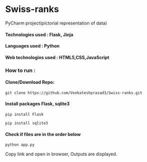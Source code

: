# Swiss-ranks

PyCharm project(pictorial representation of data)
 
 #### Technologies used : Flask, Jinja     
 #### Languages used : Python    
 #### Web technologies used : HTML5,CSS,JavaScript
 
 ### How to run : 
 
 #### Clone/Download Repo:
  
  ```git clone https://github.com/Venkateshprasad3/Swiss-ranks.git```
  
 #### Install packages Flask, sqlite3
 
 ```pip install Flask```
 
 ```pip install sqlite3```
 
 #### Check if files are in the order below
 
   ```python app.py```
  
 
 Copy link and open in browser, Outputs are displayed.
 
 
 
 
 
 
 
 
 
 
 
 
        
        

